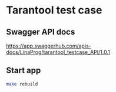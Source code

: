 # Tarantool test case

## Swagger API docs 

https://app.swaggerhub.com/apis-docs/LinaProg/tarantool_testcase_API/1.0.1

## Start app

```bash
make rebuild 
```

